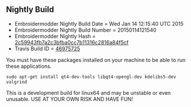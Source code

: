 
Nightly Build
------------------------------

* Embroidermodder Nightly Build Date = Wed Jan 14 12:15:40 UTC 2015
* Embroidermodder Nightly Build Number = 20150114121540
* Embroidermodder Nightly Hash = [2c59943fb7a2c3bfba0cc7b11316c2816a84f5cf](https://github.com/Embroidermodder/Embroidermodder/commit/2c59943fb7a2c3bfba0cc7b11316c2816a84f5cf)
* Travis Build ID = [46975725](https://travis-ci.org/Embroidermodder/Embroidermodder/builds/46975725)

You must have these packages installed on your machine to be able to run these applications.
```
sudo apt-get install qt4-dev-tools libqt4-opengl-dev kdelibs5-dev valgrind
```

This is a development build for linux64 and may be unstable or even unusable.
USE AT YOUR OWN RISK AND HAVE FUN!

